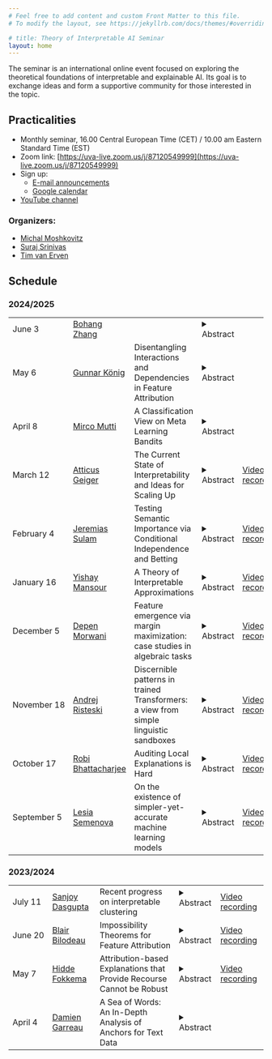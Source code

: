 ```yaml
---
# Feel free to add content and custom Front Matter to this file.
# To modify the layout, see https://jekyllrb.com/docs/themes/#overriding-theme-defaults

# title: Theory of Interpretable AI Seminar
layout: home
---
```


The seminar is an international online event focused on exploring the theoretical foundations of interpretable and explainable AI. Its goal is to exchange ideas and form a supportive community for those interested in the topic. 

## Practicalities

* Monthly seminar, 16.00 Central European Time (CET) /
  10.00 am Eastern Standard Time (EST)
* Zoom link: [https://uva-live.zoom.us/j/87120549999](https://uva-live.zoom.us/j/87120549999)
* Sign up:
    * [E-mail announcements](https://list.uva.nl/postorius/lists/tiai-seminar.list.uva.nl/)
    * [Google calendar](https://calendar.google.com/calendar/u/1?cid=NTlhNjNhZDQ5ZmUxYmM5MmRmZTMwNzkwOWZhYjMyNTRhMzA4OGYwZTAxY2Q5MGU3NzQ2YjRlNWE0NzhmMzFkMUBncm91cC5jYWxlbmRhci5nb29nbGUuY29t)
* [YouTube channel](https://www.youtube.com/@TheoryofInterpretableAISeminar) 

### Organizers:
* [Michal Moshkovitz](https://sites.google.com/view/michal-moshkovitz/home)
* [Suraj Srinivas](https://suraj-srinivas.github.io/)
* [Tim van Erven](https://www.timvanerven.nl/)

## Schedule

### 2024/2025

<table>
    <tr>
    <td>June&nbsp;3</td>
    <td><a href="https://zbh2047.github.io/">Bohang Zhang</a></td>
    <td></td>
    <td>
        <details>
            <summary>Abstract</summary>
            <p></p>
        </details>
    </td>
  </tr>

  <tr>
    <td>May&nbsp;6</td>
    <td><a href="https://gunnarkoenig.com/">Gunnar König</a></td>
    <td>Disentangling Interactions and Dependencies in Feature Attribution</td>
    <td>
        <details>
            <summary>Abstract</summary>
            <p>In explainable machine learning, global feature
            importance methods try to determine how much each individual
            feature contributes to predicting the target variable,
            resulting in one importance score for each feature. But
            often, predicting the target variable requires interactions
            between several features (such as in the XOR function), and
            features might have complex statistical dependencies that
            allow to partially replace one feature with another one. In
            commonly used feature importance scores these cooperative
            effects are conflated with the features' individual
            contributions, making them prone to misinterpretations.</p>

            <p>In the talk, I will introduce DIP, a new mathematical
            decomposition of individual feature importance scores that
            disentangles three components: the standalone contribution
            and the contributions stemming from interactions and
            dependencies. The decomposition is unique under mild
            assumptions and entails a simple estimation procedure. Along
            with the decomposition we suggest a new visualization of
            feature importance scores that clearly illustrates the
            different contributions.</p>
        </details>
    </td>
  </tr>

  <tr>
    <td>April&nbsp;8</td>
    <td><a href="https://muttimirco.github.io/">Mirco Mutti</a></td>
    <td>A Classification View on Meta Learning Bandits</td>
    <td>
        <details>
            <summary>Abstract</summary>
            <p>Contextual multi-armed bandits are a popular choice to model
sequential decision-making. E.g., in a healthcare application we may
perform various tests to assess a patient's condition (exploration)
and then decide on the best treatment to give (exploitation). When
human design strategies, they aim for the exploration to be fast,
since the patient’s health is at stake, and easy to interpret for a
physician overseeing the process. However, common bandit algorithms
are nothing like that: The regret caused by exploration scales with
sqrt(H) over H rounds and decision strategies are based on opaque
statistical considerations. In this paper, we use an original
classification view to meta learn interpretable and fast exploration
plans for a fixed collection of bandits M. The plan is prescribed by
an interpretable decision tree probing decisions’ payoff to classify
the test bandit. The test regret of the plan in the stochastic and
contextual setting scales with O(lambda^{−2}C_lambda(M) log^2(mH)),
being m the size of M, lambda a separation parameter over the
bandits, and C_lambda(M) a novel classification-coefficient that
fundamentally links meta learning bandits with classification. Through
a nearly matching lower bound, we show that C_lambda(M) inherently
captures the complexity of the setting.</p>
        </details>
    </td>
  </tr>

  <tr>
    <td>March&nbsp;12</td>
    <td><a href="https://atticusg.github.io/">Atticus Geiger</a></td>
    <td>The Current State of Interpretability and Ideas for Scaling Up</td>
    <td>
        <details>
            <summary>Abstract</summary>
            <p> Interpretability has delivered us tools that researchers can use to predict, control, and understand the behavior of deep learning models in limited domains. Now is the time to automate and scale these methods in order to provide a more comprehensive understanding of general purpose capabilities. However, the current paradigm of sparse autoencoders fails to make good on the tools and theories from causality that are key for mechanistic understanding. I argue for an alternative route that leverages interventional data (i.e., hidden representations after an intervention has been performed) to scale the task of controlling and understanding a deep learning model. </p>
        </details>
    </td>
    <td><a href="https://youtu.be/UniigyFegEk">Video recording</a></td>
    </tr>
  
  <tr>
    <td>February&nbsp;4</td>
    <td><a href="https://sites.google.com/view/jsulam">Jeremias Sulam</a></td>
    <td>Testing Semantic Importance via Conditional Independence and Betting</td>
    <td>
        <details>
            <summary>Abstract</summary>
            <p>In recent years, the demand for interpretable machine
            learning models has surged, particularly in high-stakes
            domains, and a growing collection of methods exist to
            attempt to ‘explain’ off-the-shelf predictors. Yet, it often
            remains unclear how to interpret the reported importance of
            features or concepts. This talk reexamines interpretability
            through the lens of conditional independence tests, offering
            answers with precise statistical guarantees, including
            control over type 1 error and false discovery rate. We
            introduce methods based on online testing—or testing by
            betting—to rank importance across both input features and
            semantic constructs, and explore connections to
            game-theoretic approaches for explanation.</p>
        </details>
    </td>
<td><a href="https://youtu.be/cx7wTtRdhnA">Video recording</a></td>
    </tr>

  <tr>
<td>January&nbsp;16</td>
<td><a href="https://www.tau.ac.il/~mansour/">Yishay Mansour</a></td>
<td>A Theory of Interpretable Approximations</td>
<td>
    <details>
        <summary>Abstract</summary>
        <p>Can a deep neural network be approximated by a small decision tree based on simple features? This question and its variants are behind the growing demand for machine learning models that are *interpretable* by humans. In this work we study such questions by introducing *interpretable approximations*, a notion that captures the idea of approximating a target concept c by a small aggregation of concepts from some base class H. In particular, we consider the approximation of a binary concept c by decision trees based on a simple class H (e.g., of bounded VC dimension), and use the tree depth as a measure of complexity. Our primary contribution is the following remarkable trichotomy. For any given pair of H and c, exactly one of these cases holds: (i) c cannot be approximated by H with arbitrary accuracy; (ii) c can be approximated by H with arbitrary accuracy, but there exists no universal rate that bounds the complexity of the approximations as a function of the accuracy; or (iii) there exists a constant k that depends only on H and c such that, for *any* data distribution and *any* desired accuracy level, c can be approximated by H with a complexity not exceeding k. This taxonomy stands in stark contrast to the landscape of supervised classification, which offers a complex array of distribution-free and universally learnable scenarios. We show that, in the case of interpretable approximations, even a slightly nontrivial a-priori guarantee on the complexity of approximations implies approximations with constant (distribution-free and accuracy-free) complexity. We extend our trichotomy to classes H of unbounded VC dimension and give characterizations of interpretability based on the algebra generated by H.</p>
    </details>
</td>
<td><a href="https://youtu.be/uOwuho2er58">Video recording</a></td>
</tr>
  
  <tr>
<td>December&nbsp;5 </td>
<td><a href="https://depenm.github.io">Depen Morwani</a></td>
<td>Feature emergence via margin maximization: case studies in algebraic tasks</td>
<td>
    <details>
        <summary>Abstract</summary>
        <p>Understanding the internal representations learned by neural networks is a cornerstone challenge in the science of machine learning. While there have been significant recent strides in some cases towards understanding how neural networks implement specific target functions, this paper explores a complementary question -- why do networks arrive at particular computational strategies? Our inquiry focuses on the algebraic learning tasks of modular addition, sparse parities, and finite group operations. Our primary theoretical findings analytically characterize the features learned by stylized neural networks for these algebraic tasks. Notably, our main technique demonstrates how the principle of margin maximization alone can be used to fully specify the features learned by the network. Specifically, we prove that the trained networks utilize Fourier features to perform modular addition and employ features corresponding to irreducible group-theoretic representations to perform compositions in general groups, aligning closely with the empirical observations of Nanda et al. and Chughtai et al. More generally, we hope our techniques can help to foster a deeper understanding of why neural networks adopt specific computational strategies. </p>
    </details>
</td>
<td><a href="https://youtu.be/mNEIYjY0TkY?si=hjNQCD_RkxSeG-Ly">Video recording</a></td>
</tr>

<tr>
<td>November&nbsp;18</td>
<td><a href="https://www.andrew.cmu.edu/user/aristesk/">Andrej Risteski</a></td>
<td>Discernible patterns in trained Transformers: a view from simple linguistic sandboxes</td>
<td>
    <details>
        <summary>Abstract</summary>
        <p>Inspecting learned models for intelligible patterns has
        become a common way to try to reverse-engineer the algorithm
        that a model is implementing. In this talk, I will present two
        case studies, in which we analyze the patterns that emerge when
        training Transformer-based models on data isolating simple
        linguistic abstractions of semantics and syntax: topic models
        and context-free grammars. Concretely, topic models are a simple
        bag-of-words model in which co-occurrence patterns of words
        capture a simple notion of semantic correlation; context-free
        grammars are a formal language encoding parsing structure
        induced by grammatical rules. In the former case, we show that
        simple, one-layer attention Transformers trained with gradient
        descent learn to encode the co-occurrence structure in a natural
        way in the attention patterns, as well as the value matrix. In
        the latter case, we show that the set of optima of the standard
        autoregressive loss---<em>even</em> for very simple Transformer models,
        <em>even</em> with "natural" choices of token embeddings --- is
        qualitatively rich. In particular, the attention pattern of a
        single layer can be “nearly randomized”, while preserving the
        functionality of the network --- rendering "myopic" methods of
        inspecting individual heads or weight matrices in the
        Transformer misleading.
        <br>
        Based on
        <a href="https://arxiv.org/abs/2303.04245">https://arxiv.org/abs/2303.04245</a> and
        <a href="https://arxiv.org/abs/2312.01429">https://arxiv.org/abs/2312.01429</a>.</p>
    </details>
</td>
<td><a href="https://youtu.be/KAhpAtf469k">Video recording</a></td>
</tr>

<tr>
<td>October&nbsp;17</td>
<td><a href="https://robibhatt.github.io/">Robi Bhattacharjee</a></td>
<td>Auditing Local Explanations is Hard</td>
<td>
    <details>
        <summary>Abstract</summary>
        <p>In sensitive contexts, providers of machine learning algorithms are  
increasingly required to give explanations for their algorithms'  
decisions. However, explanation receivers might not trust the  
provider, who potentially could output misleading or manipulated  
explanations. In this work, we investigate an auditing framework in  
which a third-party auditor or a collective of users attempts to  
sanity-check explanations: they can query model decisions and the  
corresponding local explanations, pool all the information received,  
and then check for basic consistency properties. We prove upper and  
lower bounds on the amount of queries that are needed for an auditor  
to succeed within this framework. Our results show that successful  
auditing requires a potentially exorbitant number of queries --  
particularly in high dimensional cases. Our analysis also reveals that  
a key property is the ``locality'' of the provided explanations -- a  
quantity that so far has not been paid much attention to in the  
explainability literature. Looking forward, our results suggest that  
for complex high-dimensional settings, merely providing a pointwise  
prediction and explanation could be insufficient, as there is no way  
for the users to verify that the provided explanations are not  
completely made-up.</p>
    </details>
</td>
<td><a href="https://youtu.be/40XZ_QAU1Mw">Video recording</a></td>
</tr>

<tr>
<td>September&nbsp;5</td>
<td><a href="https://scholar.google.com/citations?user=0O3TE70AAAAJ">Lesia Semenova</a></td>
<td>On the existence of simpler-yet-accurate machine learning models</td>
<td>
    <details>
        <summary>Abstract</summary>
        <p>In high-stakes decision domains such as healthcare, lending,
        and criminal justice, the predictions made by deployed AI
        systems can significantly impact human lives. Understanding why
        models make specific predictions is as crucial as ensuring their
        good performance, making interpretability a key component of a
        trustworthy decision-making process. However, there has been a
        longstanding belief in the community that there is a trade-off
        between accuracy and interpretability. In this talk, I will
        formally demonstrate that such a trade-off does not hold for
        many datasets in high-stakes decision domains and that simpler
        models often perform as well as black-box models. Specifically,
        I will present a mechanism of the data generation process,
        combined with the choices typically made by analysts during the
        learning process, that leads to the existence of
        simpler-yet-accurate models.</p>

        <p><strong>Bio:</strong> Lesia Semenova is a postdoctoral researcher at Microsoft
        Research, NYC. She completed her PhD at Duke University and,
        prior to that, worked at the Samsung R&D Institute Ukraine. Her
        research interests span interpretable machine learning,
        responsible and trustworthy AI, reinforcement learning,
        reasoning, and AI in healthcare. The student teams she has
        coached won the ASA Data Challenge Expo twice and placed third
        in a competition on scholarly document processing. She was
        selected as one of the 2024 Rising Stars in Computational and
        Data Sciences.</p>
    </details>
</td>
<td><a href="https://youtu.be/PtUauSBcHuc">Video recording</a></td>
</tr>
</table>

### 2023/2024

<table>
<tr>
<td>July&nbsp;11</td>
<td><a href="https://cseweb.ucsd.edu/~dasgupta/">Sanjoy Dasgupta</a></td>
<td>Recent progress on interpretable clustering</td>
<td>
    <details>
        <summary>Abstract</summary>
        <p>The widely-used k-means procedure returns k clusters that have arbitrary
convex shapes. In high dimension, such a clustering might not be easy
to understand. A more interpretable alternative is to constrain the
clusters to be the leaves of a decision tree with axis-parallel splits;
then each cluster is a hyper-rectangle given by a small number of features.

Is it always possible to find clusterings that are intepretable in this
sense and yet have k-means cost that is close to the unconstrained optimum?
A recent line of work has answered this in the affirmative and moreover
shown that these interpretable clusterings are easy to construct.

I will give a survey of these results: algorithms, methods of analysis,
and open problems.</p>
    </details>
</td>
<td><a href="https://youtu.be/WzzZXLIhVtk">Video recording</a></td>
</tr>

<tr>
<td>June&nbsp;20</td>
<td><a href="http://www.blairbilodeau.ca/">Blair Bilodeau</a></td>
<td>Impossibility Theorems for Feature Attribution</td>
<td>
    <details>
        <summary>Abstract</summary>
        <p>Despite a sea of interpretability methods that can produce 
          plausible explanations, the field has also empirically seen 
          many failure cases of such methods. In light of these results,
          it remains unclear for practitioners how to use these methods 
          and choose between them in a principled way. In this paper, we 
          show that for moderately rich model classes (easily satisfied 
          by neural networks), any feature attribution method that is 
          complete and linear—for example, Integrated Gradients and SHAP—can
          provably fail to improve on random guessing for inferring model 
          behaviour. Our results apply to common end-tasks such as 
          characterizing local model behaviour, identifying spurious 
          features, and algorithmic recourse. One takeaway from our work is
          the importance of concretely defining end-tasks: once such an 
          end-task is defined, a simple and direct approach of repeated 
          model evaluations can outperform many other complex feature 
          attribution methods.
          Paper: 
          <a href="https://arxiv.org/abs/2212.11870">https://arxiv.org/abs/2212.11870</a>  
  </p>
    </details>
</td>
<td><a href="https://youtu.be/tmNb_FNpbYY">Video recording</a></td>
</tr>

<tr>
<td>May&nbsp;7</td>
<td><a href="https://hidde-fokkema.com/">Hidde Fokkema</a></td>
<td>Attribution-based Explanations that Provide Recourse Cannot be Robust</td>
<td>
    <details>
        <summary>Abstract</summary>
        <p>Since most machine learning systems are not inherently
        interpretable, a class of explainable machine learning methods
        try to attribute importance of the input features to the outcome
        of the model. We show that two often proposed requirements of
        good attribution-based explanations are actually mathematically
        incompatible. The first requirement is to provide recourse to
        users: if the user is unhappy with the decision, the explanation
        should tell them what they would need to change to improve the
        decision. The second requirement is robustness: small changes in
        a user's features (e.g. due to rounding or measurement errors)
        should not cause large changes in the explanations. We show that
        no method can always provide recourse and be robust, even though
        both properties can be guaranteed individually. For some
        restricted set of models, it is still possible for an
        attribution method to be robust and provide recourse and I will
        discuss some examples where this occurs. However, the message
        will be that these classes are often simple enough that they do
        not warrant an explanation. I will further illustrate our
        findings with counterexamples to at least one of the
        requirements for popular explanation methods like SHAP, LIME,
        Integrated Gradients and SmoothGrad.
        <br>
        This talk is based on joint work with Rianne de Heide and Tim van Erven.
        <br>
        Paper: 
        <a href="https://jmlr.org/papers/v24/23-0042.html">https://jmlr.org/papers/v24/23-0042.html</a>
        </p>
    </details>
</td>
<td><a href="https://youtu.be/EwwllG40XZM">Video recording</a></td>
</tr>


<tr>
<td>April&nbsp;4</td>
<td><a href="https://sites.google.com/view/damien-garreau/home">Damien Garreau</a></td>
<td>
A Sea of Words: An In-Depth Analysis of Anchors for Text Data
</td>
<td>
    <details>
        <summary>Abstract</summary>
        <p>
        Anchors (Ribeiro et al., 2018) is a post-hoc, rule-based
        interpretability method. For text data, it proposes to explain a
        decision by highlighting a small set of words (an anchor) such
        that the model to explain has similar outputs when they are
        present in a document. In this talk, I will present a first
        attempt to theoretically understand Anchors, considering that
        the search for the best anchor is exhaustive. I will give
        explicit results on shortcut models and linear models when the
        vectorization step is TF-IDF, and word replacement is a fixed
        out-of-dictionary token. 
        <br>
        Paper: <a href="https://proceedings.mlr.press/v206/lopardo23a.html">https://proceedings.mlr.press/v206/lopardo23a.html</a>
        </p>
    </details>
</td>
</tr>

</table>
